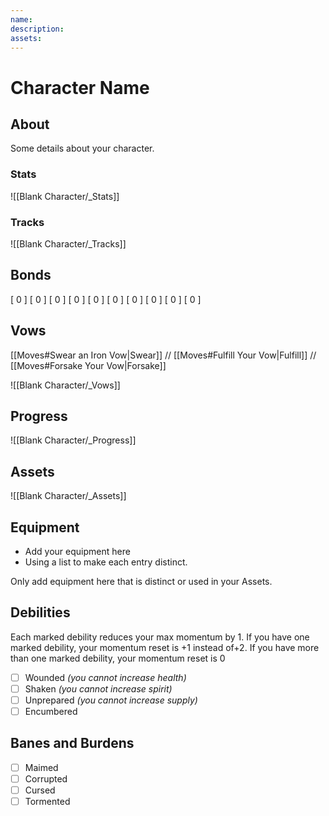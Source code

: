 ```yaml
---
name:
description:
assets:
---
```


# Character Name

## About
Some details about your character.

### Stats
![[Blank Character/_Stats]]  

### Tracks
![[Blank Character/_Tracks]]

## Bonds
[ 0 ] [ 0 ] [ 0 ] [ 0 ] [ 0 ] [ 0 ] [ 0 ] [ 0 ] [ 0 ] [ 0 ]

## Vows
[[Moves#Swear an Iron Vow|Swear]] // [[Moves#Fulfill Your Vow|Fulfill]] // [[Moves#Forsake Your Vow|Forsake]]

![[Blank Character/_Vows]]

## Progress
![[Blank Character/_Progress]]

## Assets
![[Blank Character/_Assets]]

## Equipment
* Add your equipment here
* Using a list to make each entry distinct.

Only add equipment here that is distinct or used in your Assets.

## Debilities
Each marked debility reduces your max momentum by 1. 
If you have one marked debility, your momentum reset is +1 instead of+2. 
If you have more than one marked debility, your momentum reset is 0

- [ ] Wounded *(you cannot increase health)*
- [ ] Shaken *(you cannot increase spirit)*
- [ ] Unprepared *(you cannot increase supply)*
- [ ] Encumbered

## Banes and Burdens
- [ ] Maimed
- [ ] Corrupted
- [ ] Cursed
- [ ] Tormented
